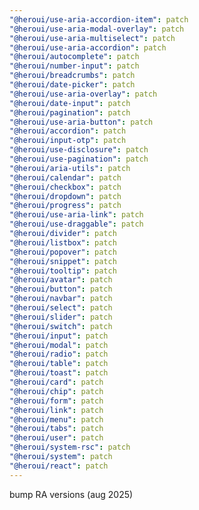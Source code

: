```yaml
---
"@heroui/use-aria-accordion-item": patch
"@heroui/use-aria-modal-overlay": patch
"@heroui/use-aria-multiselect": patch
"@heroui/use-aria-accordion": patch
"@heroui/autocomplete": patch
"@heroui/number-input": patch
"@heroui/breadcrumbs": patch
"@heroui/date-picker": patch
"@heroui/use-aria-overlay": patch
"@heroui/date-input": patch
"@heroui/pagination": patch
"@heroui/use-aria-button": patch
"@heroui/accordion": patch
"@heroui/input-otp": patch
"@heroui/use-disclosure": patch
"@heroui/use-pagination": patch
"@heroui/aria-utils": patch
"@heroui/calendar": patch
"@heroui/checkbox": patch
"@heroui/dropdown": patch
"@heroui/progress": patch
"@heroui/use-aria-link": patch
"@heroui/use-draggable": patch
"@heroui/divider": patch
"@heroui/listbox": patch
"@heroui/popover": patch
"@heroui/snippet": patch
"@heroui/tooltip": patch
"@heroui/avatar": patch
"@heroui/button": patch
"@heroui/navbar": patch
"@heroui/select": patch
"@heroui/slider": patch
"@heroui/switch": patch
"@heroui/input": patch
"@heroui/modal": patch
"@heroui/radio": patch
"@heroui/table": patch
"@heroui/toast": patch
"@heroui/card": patch
"@heroui/chip": patch
"@heroui/form": patch
"@heroui/link": patch
"@heroui/menu": patch
"@heroui/tabs": patch
"@heroui/user": patch
"@heroui/system-rsc": patch
"@heroui/system": patch
"@heroui/react": patch
---
```


bump RA versions (aug 2025)
